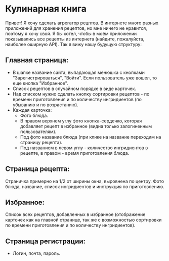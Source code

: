 # Кулинарная книга

Привет! Я хочу сделать агрегатор рецптов. В интернете много разных приложений для хранения рецептов, но мне ничего не нравится, поэтому я хочу свой. Я бы хотел, чтобы в моём приложении показывались все рецепты из интернета (найдите, пожалуйста, наиболее оширную API). Так я вижу нашу будущую структуру:

## Главная страница:
- В шапке название сайта, выпадающая менюшка с кнопками "Зарегистрироваться", "Войти". Если пользователь уже вошел, то еще кнопка "Избранное".
- Список рецептов в случайном порядке в виде карточек.
- Над списком нужно сделать кнопку сортировки рецептов - по времени приготовления и по количеству ингридиентов (по убыванию и по возрастанию).
- Каждая карточка:
  - Фото блюда.
  - В правом верхнем углу фото кнопка-сердечко, которая добавляет рецепт в избранное (видна только залогиненным пользователям).
  - Под фото название блюда (при клике на название переходим на страницу рецепта).
  - Под названием в левом углу - количество ингридиентов в рецепте, в правом - время приготовления блюда.
## Страница рецепта:
Страничка примерно на 1/2 от ширины окна, выровнена по центру. Фото блюда, название, список ингридиентов и инструкция по приготовлению.
## Избранное:
Список всех рецептов, добавленных в избранное (отображение карточек как на главной странице, так же с возможностью сортировки по времени приготовления и по количеству ингридиентов).
## Страница регистрации:
- Логин, почта, пароль.
